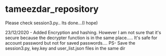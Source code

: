 # tameezdar_repository
Please check session3.py.. Its done...(I hope)

23/12/2020 - Added Encryption and hashing. However I am not sure that it's secure because the decrypter function is in the same place..... It's safe for account password but not for saved passwords.... 
PS- Save the session3.py, key.key and user_list.json files in the same dir
